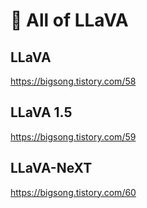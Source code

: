 # 🌋 All of LLaVA

## LLaVA
https://bigsong.tistory.com/58

## LLaVA 1.5
https://bigsong.tistory.com/59

## LLaVA-NeXT
https://bigsong.tistory.com/60